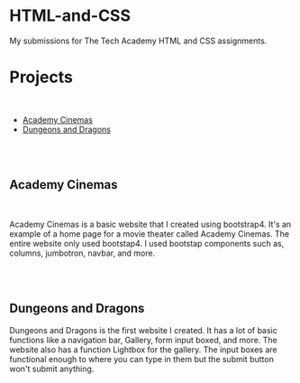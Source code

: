 # HTML-and-CSS
My submissions for The Tech Academy HTML and CSS assignments.
<br>
<h1>Projects</h1>
<br>
<ul>
    <li><a href="/bootstrap4_project/Academy_cinemas.html">Academy Cinemas</a></li>
    <li><a href="/One_Page_Website/one_page_website.html">Dungeons and Dragons</a></li>
</ul>
<br>
<br>
<h2> Academy Cinemas</h2>
<br>
<p>Academy Cinemas is a basic website that I created using bootstrap4. It's an example of a home page for a movie theater called Academy Cinemas. The entire website only used bootstap4. I used bootstap components such as, columns, jumbotron, navbar, and more.</p>
<br>
<br>
<h2>Dungeons and Dragons</h2>
<p>Dungeons and Dragons is the first website I created. It has a lot of basic functions like a navigation bar, Gallery, form input boxed, and more. The website also has a function Lightbox for the gallery. The input boxes are functional enough to where you can type in them but the submit button won't submit anything.</p>

